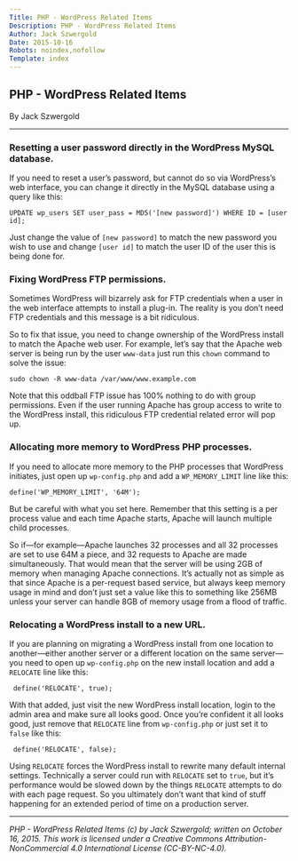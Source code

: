 ```yaml
---
Title: PHP - WordPress Related Items
Description: PHP - WordPress Related Items
Author: Jack Szwergold
Date: 2015-10-16
Robots: noindex,nofollow
Template: index
---
```


## PHP - WordPress Related Items

By Jack Szwergold

***

### Resetting a user password directly in the WordPress MySQL database.

If you need to reset a user’s password, but cannot do so via WordPress’s web interface, you can change it directly in the MySQL database using a query like this:

	UPDATE wp_users SET user_pass = MD5('[new password]') WHERE ID = [user id];

Just change the value of `[new password]` to match the new password you wish to use and change `[user id]` to match the user ID of the user this is being done for.
	
### Fixing WordPress FTP permissions.

Sometimes WordPress will bizarrely ask for FTP credentials when a user in the web interface attempts to install a plug-in. The reality is you don’t need FTP credentials and this message is a bit ridiculous.

So to fix that issue, you need to change ownership of the WordPress install to match the Apache web user. For example, let’s say that the Apache web server is being run by the user `www-data` just run this `chown` command to solve the issue:

	sudo chown -R www-data /var/www/www.example.com

Note that this oddball FTP issue has 100% nothing to do with group permissions. Even if the user running Apache has group access to write to the WordPress install, this ridiculous FTP credential related error will pop up.

### Allocating more memory to WordPress PHP processes.

If you need to allocate more memory to the PHP processes that WordPress initiates, just open up `wp-config.php` and add a `WP_MEMORY_LIMIT` line like this:
	
	define('WP_MEMORY_LIMIT', '64M');

But be careful with what you set here. Remember that this setting is a per process value and each time Apache starts, Apache will launch multiple child processes.

So if—for example—Apache launches 32 processes and all 32 processes are set to use 64M a piece, and 32 requests to Apache are made simultaneously. That would mean that the server will be using 2GB of memory when managing Apache connections. It’s actually not as simple as that since Apache is a per-request based service, but always keep memory usage in mind and don’t just set a value like this to something like 256MB unless your server can handle 8GB of memory usage from a flood of traffic.

### Relocating a WordPress install to a new URL.

If you are planning on migrating a WordPress install from one location to another—either another server or a different location on the same server—you need to open up `wp-config.php` on the new install location and add a `RELOCATE` line like this:

     define('RELOCATE', true);

With that added, just visit the new WordPress install location, login to the admin area and make sure all looks good. Once you’re confident it all looks good, just remove that `RELOCATE` line from `wp-config.php` or just set it to `false` like this:

     define('RELOCATE', false);

Using `RELOCATE` forces the WordPress install to rewrite many default internal settings. Technically a server could run with `RELOCATE` set to `true`, but it’s performance would be slowed down by the things `RELOCATE` attempts to do with each page request. So you ultimately don’t want that kind of stuff happening for an extended period of time on a production server.

***

*PHP - WordPress Related Items (c) by Jack Szwergold; written on October 16, 2015. This work is licensed under a Creative Commons Attribution-NonCommercial 4.0 International License (CC-BY-NC-4.0).*